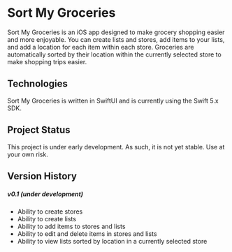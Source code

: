 # Sort My Groceries
Sort My Groceries is an iOS app designed to make grocery shopping easier
and more enjoyable. You can create lists and stores, add items to your lists,
and add a location for each item within each store.
Groceries are automatically sorted by their location within the currently
selected store to make shopping trips easier.

## Technologies
Sort My Groceries is written in SwiftUI and is currently using the Swift 5.x
SDK.

## Project Status
This project is under early development. As such, it is not yet stable. Use at
your own risk.

## Version History
##### v0.1 (under development)
- Ability to create stores
- Ability to create lists
- Ability to add items to stores and lists
- Ability to edit and delete items in stores and lists
- Ability to view lists sorted by location in a currently selected store
